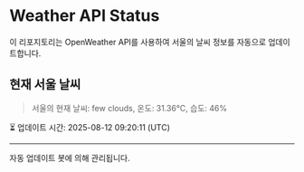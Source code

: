 
# Weather API Status

이 리포지토리는 OpenWeather API를 사용하여 서울의 날씨 정보를 자동으로 업데이트합니다.

## 현재 서울 날씨
> 서울의 현재 날씨: few clouds, 온도: 31.36°C, 습도: 46%

⏳ 업데이트 시간: 2025-08-12 09:20:11 (UTC)

---
자동 업데이트 봇에 의해 관리됩니다.
